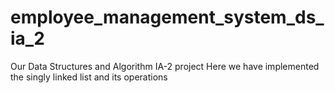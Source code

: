 # employee_management_system_ds_ia_2
Our Data Structures and Algorithm IA-2 project 
Here we have implemented the singly linked list and its operations
